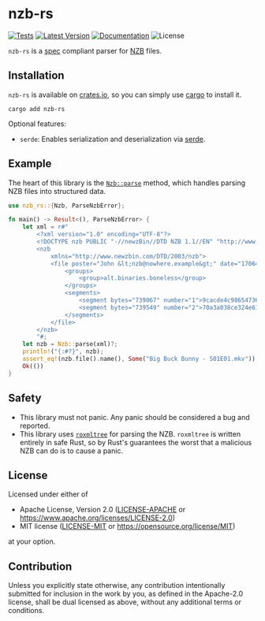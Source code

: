 nzb-rs
========

[![Tests](https://img.shields.io/github/actions/workflow/status/Ravencentric/nzb-rs/tests.yml?label=tests)](https://github.com/Ravencentric/nzb-rs/actions/workflows/tests.yml)
[![Latest Version](https://img.shields.io/crates/v/nzb-rs)](https://crates.io/crates/nzb-rs)
[![Documentation](https://docs.rs/nzb-rs/badge.svg)](https://docs.rs/nzb-rs)
![License](https://img.shields.io/crates/l/nzb-rs)

`nzb-rs` is a [spec](https://sabnzbd.org/wiki/extra/nzb-spec) compliant parser for [NZB](https://en.wikipedia.org/wiki/NZB) files.

## Installation

`nzb-rs` is available on [crates.io](https://crates.io/crates/nzb-rs), so you can simply use [cargo](https://github.com/rust-lang/cargo) to install it.

```console
cargo add nzb-rs
```

Optional features:

- `serde`: Enables serialization and deserialization via [serde](https://crates.io/crates/serde).

## Example

The heart of this library is the [`Nzb::parse`][] method, which handles parsing NZB files into structured data.

<!-- Replacement intra-doc links for GitHub and crates.io. See https://linebender.org/blog/doc-include -->
[`Nzb::parse`]: https://docs.rs/nzb-rs/latest/nzb_rs/struct.Nzb.html#method.parse

```rust
use nzb_rs::{Nzb, ParseNzbError};

fn main() -> Result<(), ParseNzbError> {
    let xml = r#"
        <?xml version="1.0" encoding="UTF-8"?>
        <!DOCTYPE nzb PUBLIC "-//newzBin//DTD NZB 1.1//EN" "http://www.newzbin.com/DTD/nzb/nzb-1.1.dtd">
        <nzb
            xmlns="http://www.newzbin.com/DTD/2003/nzb">
            <file poster="John &lt;nzb@nowhere.example&gt;" date="1706440708" subject="[1/1] - &quot;Big Buck Bunny - S01E01.mkv&quot; yEnc (1/2) 1478616">
                <groups>
                    <group>alt.binaries.boneless</group>
                </groups>
                <segments>
                    <segment bytes="739067" number="1">9cacde4c986547369becbf97003fb2c5-9483514693959@example</segment>
                    <segment bytes="739549" number="2">70a3a038ce324e618e2751e063d6a036-7285710986748@example</segment>
                </segments>
            </file>
        </nzb>
        "#;
    let nzb = Nzb::parse(xml)?;
    println!("{:#?}", nzb);
    assert_eq!(nzb.file().name(), Some("Big Buck Bunny - S01E01.mkv"));
    Ok(())
}

```

## Safety

- This library must not panic. Any panic should be considered a bug and reported.
- This library uses [`roxmltree`](https://crates.io/crates/roxmltree) for parsing the NZB. `roxmltree` is written entirely in safe Rust, so by Rust's guarantees the worst that a malicious NZB can do is to cause a panic.

## License

Licensed under either of

 * Apache License, Version 2.0
   ([LICENSE-APACHE](https://github.com/Ravencentric/nzb-rs/blob/main/LICENSE-APACHE) or <https://www.apache.org/licenses/LICENSE-2.0>)
 * MIT license
   ([LICENSE-MIT](https://github.com/Ravencentric/nzb-rs/blob/main/LICENSE-MIT) or <https://opensource.org/license/MIT>)

at your option.

## Contribution

Unless you explicitly state otherwise, any contribution intentionally submitted
for inclusion in the work by you, as defined in the Apache-2.0 license, shall be
dual licensed as above, without any additional terms or conditions.
